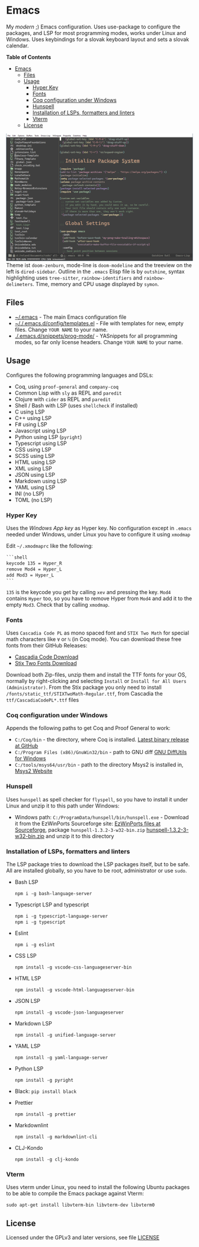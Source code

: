 # Emacs

My *modern* ;) Emacs configuration. Uses use-package to configure the packages, and LSP for most programming modes, works under Linux and Windows. Uses keybindings for a slovak keyboard layout and sets a slovak calendar.

<!-- markdown-toc start - Don't edit this section. Run M-x markdown-toc-refresh-toc -->
**Table of Contents**

- [Emacs](#emacs)
    - [Files](#files)
    - [Usage](#usage)
        - [Hyper Key](#hyper-key)
        - [Fonts](#fonts)
        - [Coq configuration under Windows](#coq-configuration-under-windows)
        - [Hunspell](#hunspell)
        - [Installation of LSPs, formatters and linters](#installation-of-lsps-formatters-and-linters)
        - [Vterm](#vterm)
    - [License](#license)

<!-- markdown-toc end -->


![](./emacs_screenshot.png)
Theme ist `doom-zenburn`, mode-line is `doom-modeline` and the treeview on the left is `dired-sidebar`. Outline in the `.emacs` Elisp file is by `outshine`, syntax highlighting uses `tree-sitter`, `rainbow-identifiers` and `rainbow-delimeters`. Time, memory and CPU usage displayed by `symon`.

## Files

- [~/.emacs](./.emacs) - The main Emacs configuration file
- [~/./.emacs.d/config/templates.el](./.emacs.d/config/templates.el) - File with templates for new, empty files. Change `YOUR NAME` to your name.
- [./.emacs.d/snippets/prog-mode/](./.emacs.d/snippets/prog-mode/) - YASnippets for all programming modes, so far only license headers. Change `YOUR NAME` to your name.

## Usage

Configures the following programming languages and DSLs:

- Coq, using `proof-general` and `company-coq`
- Common Lisp with `sly` as REPL and `paredit`
- Clojure with `cider` as REPL and `paredit`
- Shell / Bash with LSP (uses `shellcheck` if installed)
- C using LSP
- C++ using LSP
- F# using LSP
- Javascript using LSP
- Python using LSP (`pyright`)
- Typescript using LSP
- CSS using LSP
- SCSS using LSP
- HTML using LSP
- XML using LSP
- JSON using LSP
- Markdown using LSP
- YAML using LSP
- INI (no LSP)
- TOML (no LSP)

### Hyper Key

Uses the *Windows App key* as Hyper key. No configuration except in `.emacs` needed under Windows, under Linux you have to configure it using `xmodmap`

Edit `~/.xmodmaprc` like the following:

    ```shell
    keycode 135 = Hyper_R
    remove Mod4 = Hyper_L
    add Mod3 = Hyper_L
    ```
`135` is the keycode you get by calling `xev` and pressing the key.
`Mod4` contains `Hyper` too, so you have to remove Hyper from `Mod4` and add it to the empty `Mod3`. Check that by calling `xmodmap`.


### Fonts

Uses `Cascadia Code PL` as mono spaced font and `STIX Two Math` for special math characters like `∀` or `ℕ` (in Coq mode).
You can download these free fonts from their GitHub Releases:
- [Cascadia Code Download](https://github.com/microsoft/cascadia-code/releases/latest)
- [Stix Two Fonts Download](https://github.com/stipub/stixfonts/releases/latest)

Download both Zip-files, unzip them and install the TTF fonts for your OS, normally by right-clicking and selecting `Install` or `Install for All Users (Administrator)`.
From the Stix package you only need to install `/fonts/static_ttf/STIXTwoMath-Regular.ttf`, from Cascadia the `ttf/CascadiaCodePL*.ttf` files

### Coq configuration under Windows

Appends the following paths to get Coq and Proof General to work:

- `C:/Coq/bin` - the directory, where Coq is installed. [Latest binary release at GitHub](https://github.com/coq/platform/releases/latest)
- `C:/Program Files (x86)/GnuWin32/bin` - path to GNU diff [GNU DiffUtils for Windows](http://gnuwin32.sourceforge.net/packages/diffutils.htm)
- `C:/tools/msys64/usr/bin` - path to the directory Msys2 is installed in, [Msys2 Website](https://www.msys2.org/)

### Hunspell

Uses `hunspell` as spell checker for `flyspell`, so you have to install it under Linux and unzip it to this path under Windows:

- Windows path: `C:/ProgramData/hunspell/bin/hunspell.exe` - Download it from the EzWinPorts Sourceforge site: [EzWinPorts files at Sourceforge](https://sourceforge.net/projects/ezwinports/files/), package `hunspell-1.3.2-3-w32-bin.zip` [hunspell-1.3.2-3-w32-bin.zip](https://sourceforge.net/projects/ezwinports/files/hunspell-1.3.2-3-w32-bin.zip/download) and unzip it to this directory

### Installation of LSPs, formatters and linters

The LSP package tries to download the LSP packages itself, but to be safe.
All are installed globally, so you have to be root, administrator or use `sudo`.

- Bash LSP

    ```shell
    npm i -g bash-language-server
    ```

- Typescript LSP and typescript

    ```shell
    npm i -g typescript-language-server
    npm i -g typescript
    ```

- Eslint

    ```shell
    npm i -g eslint
    ```

- CSS LSP

    ```shell
    npm install -g vscode-css-languageserver-bin
    ```

- HTML LSP

    ```shell
    npm install -g vscode-html-languageserver-bin
    ```

- JSON LSP

    ```shell
    npm install -g vscode-json-languageserver
    ```

- Markdown LSP

    ```shell
    npm install -g unified-language-server
    ```

- YAML LSP

    ```shell
    npm install -g yaml-language-server
    ```

- Python LSP

    ```shell
    npm install -g pyright
    ```

- Black: `pip install black`

- Prettier

    ```shell
    npm install -g prettier
    ```

- Markdownlint

    ```shell
    npm install -g markdownlint-cli
    ```

- CLJ-Kondo

    ```shell
    npm install -g clj-kondo
    ```

### Vterm

Uses vterm under Linux, you need to install the following Ubuntu packages to be able to compile the Emacs package against Vterm:

```shell
sudo apt-get install libvterm-bin libvterm-dev libvterm0
```

## License

Licensed under the GPLv3 and later versions, see file [LICENSE](LICENSE)
